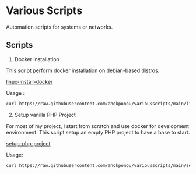 # Various Scripts

Automation scripts for systems or networks.

## Scripts

1. Docker installation

This script perform docker installation on debian-based distros.

[linux-install-docker](https://github.com/helmutsvd/various-scripts/blob/main/linux-install-docker)

Usage : 

```sh
curl https://raw.githubusercontent.com/ahokponou/variousscripts/main/linux-install-docker | bash
```
2. Setup vanilla PHP Project

For most of my project, I start from scratch and use docker for development environment. This script setup an empty PHP project to have a base to start.

[setup-php-project](https://github.com/helmutsvd/various-scripts/blob/main/setup-php-project)

Usage: 

```sh
curl https://raw.githubusercontent.com/ahokponou/variousscripts/main/setup-php-project > /usr/local/bin/setup-php-project && chmod +x /usr/local/bin/setup-php-project
```